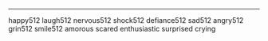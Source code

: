 ---
happy512
laugh512
nervous512
shock512
defiance512
sad512
angry512
grin512
smile512
amorous
scared
enthusiastic
surprised
crying
